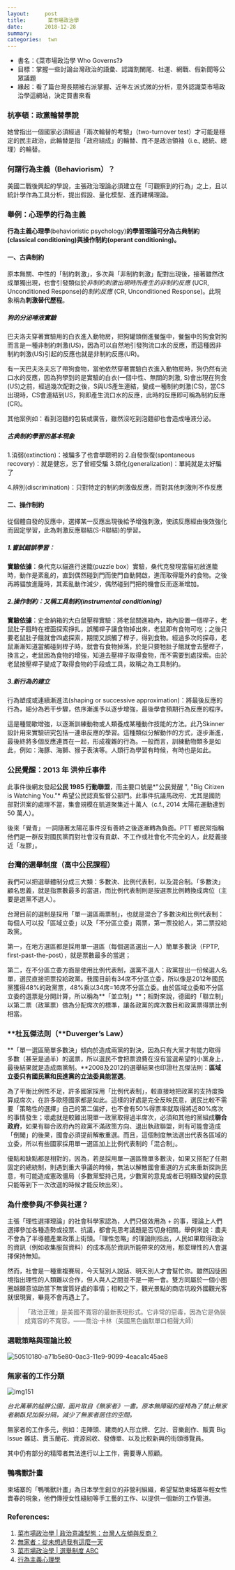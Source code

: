 ```yaml
---
layout:     post
title:       菜市場政治學
date:       2018-12-28
summary:    
categories:  twn
---
```


* 書名：《菜市場政治學 Who Governs?》
* 目標：掌握一些討論台灣政治的語彙、認識割闌尾、社運、網戰、假新聞等公眾議題
* 緣起：看了篇台灣長期被右派掌握、近年左派式微的分析，意外認識菜市場政治學這網站，決定買書來看



### 杭亭頓：政黨輪替學說

她曾指出一個國家必須經過「兩次輪替的考驗」（two-turnover test）才可能是穩定的民主政治，此輪替是指「政府組成」的輪替、而不是政治領袖（i.e., 總統、總理）的輪替。

### 何謂行為主義（Behaviorism）？

美國二戰後興起的學說，主張政治理論必須建立在「可觀察到的行為」之上，且以統計學作為工具分析，提出假設、量化模型、進而建構理論。

### 舉例：心理學的行為主義

**行為主義心理學**(behavioristic psychology)**的學習理論可分為古典制約(classical conditioning)與操作制約(operant conditioning)。**

#### 一、古典制約

原本無關、中性的「制約刺激」，多次與「非制約刺激」配對出現後，接著雖然改成單獨出現，也會引發類似於*非制約刺激出現時所產生的非制約反應* (UCR, Unconditioned Response)的*制約反應* (CR, Unconditioned Response)。此現象稱為**刺激替代歷程**。

##### 狗的分泌唾液實驗

巴夫洛夫穿著實驗用的白衣進入動物房，把狗罐頭倒進餐盤中，餐盤中的狗食對狗而言是一種非制約刺激(US)，因為可以自然地引發狗流口水的反應，而這種因非制約刺激(US)引起的反應也就是非制約反應(UR)。

有一天巴夫洛夫忘了帶狗食物，當他依然穿著實驗白衣進入動物房時，狗仍然有流口水的反應，因為狗學到的是實驗的白衣(一個中性、無關的刺激, S)會出現在狗食(US)之前，經過幾次配對之後，S與US產生連結，變成一種制約刺激(CS)，當CS出現時，CS會連結到US，狗即產生流口水的反應，此時的反應即可稱為制約反應(CR)。

其他案例如：看到泡麵的包裝或廣告，雖然沒吃到泡麵卻也會造成唾液分泌。

##### 古典制約學習的基本現象

1.消弱(extinction)：被騙多了也會學聰明的
2.自發恢復(spontaneous recovery)：就是健忘，忘了曾經受騙
3.類化(generalization)：單純就是太好騙了

4.辨別(discrimination)：只對特定的制約刺激做反應，而對其他刺激則不作反應

#### 二、操作制約

從個體自發的反應中，選擇某一反應出現後給予增強刺激，使該反應經由後效強化而固定學習，此為刺激反應聯結(S-R聯結)的學習。 

##### 1.嘗試錯誤學習：

**實驗依據**：桑代克以貓進行迷籠(puzzle box）實驗，桑代克發現當貓初放進籠時，動作是紊亂的，直到偶然碰到門而使門自動開啟，進而取得籠外的食物。之後再將貓放進籠時，其紊亂動作減少，偶然碰到門把的機會反而逐漸增加。

##### 2.操作制約：又稱工具制約(instrumental  conditioning)

**實驗依據**：史金納箱的大白鼠壓桿實驗：將老鼠關進箱內，箱內設置一個桿子，老鼠肚子餓時在裡面探索掙扎，誤觸桿子讓食物掉出來，老鼠即有食物可吃；之後只要老鼠肚子餓就會四處探索，期間又誤觸了桿子，得到食物。經過多次的探尋，老鼠漸漸知道當觸碰到桿子時，就會有食物掉落，於是只要牠肚子餓就會去壓桿子，換言之，老鼠因為食物的增強，知道去壓桿子取得食物，而不需要到處探索。由於老鼠按壓桿子變成了取得食物的手段或工具，故稱之為工具制約。

##### 3.新行為的建立

行為塑成或連續漸進法(shaping or successive approximation)：將最後反應的行為，細分為若干步驟，依序漸進予以逐步增強，最後學會預期行為反應的程序。

這是種間歇增強，以逐漸訓練動物或人類養成某種動作技能的方法。此乃Skinner設計用來實驗研究包括一連串反應的學習。這種類似分解動作的方式，逐步漸進，最後終將多個反應連貫在一起，形成複雜的行為。一般而言，訓練動物類多是如此，例如：海豚、海獅、猴子表演等。人類行為學習有時候，有時也是如此。



### 公民覺醒：2013 年 洪仲丘事件

此事件後網友發起**公民 1985 行動聯盟**，而主要口號是*"公民覺醒 ", "Big Citizen is Watching You."* 希望公民認真監督公部門。此事件抗議馬政府、尤其是國防部對洪案的處理不當，集會規模在凱道聚集近十萬人（c.f., 2014 太陽花運動達到 50 萬人）。

後來「覺青」 一詞隨著太陽花事件沒有善終之後逐漸轉為負面。PTT 鄉民常指稱他們是一群反對國民黨而對社會沒有貢獻、不工作或社會化不完全的人，此貶義接近「左膠」。



### 台灣的選舉制度（高中公民課程）

我們可以把選舉體制分成三大類：多數決、比例代表制，以及混合制。「多數決」顧名思義，就是指票數最多的當選，而比例代表制則是按選票比例轉換成席位（主要是選黨不選人）。

台灣目前的選制是採用「單一選區兩票制」，也就是混合了多數決和比例代表制：每個人可以投「區域立委」以及「不分區立委」兩票，第一票投給人，第二票投給政黨。

第一，在地方選區都是採用單一選區（每個選區選出一人）簡單多數決（FPTP, first-past-the-post），就是票數最多的當選；

第二，在不分區立委方面是使用比例代表制，選黨不選人：政黨提出一份候選人名單，選民直接把票投給政黨。我國目前有34席不分區立委，所以像是2012年國民黨獲得48%的政黨票，48%乘以34席=16席不分區立委。由於區域立委和不分區立委的選票是分開計算，所以稱為**「並立制」**；相對來說，德國的「聯立制」以第二票（政黨票）做為分配席次的標準，讓各政黨的席次數目和政黨票得票比例相當。

### **杜瓦傑法則（**Duverger’s Law）

**「單一選區簡單多數決」傾向於造成兩黨的對決，因為只有大黨才有能力取得多數（甚至是過半）的選票，所以選民不會把票浪費在沒有當選希望的小黨身上，最後結果就是造成兩黨制。**2008及2012的選舉結果也印證杜瓦傑法則：**區域立委只有國民黨和民進黨的立法委員能當選**。

為了平衡比例性不足，許多國家採用「比例代表制」，較直接地把政黨的支持度換算成席次，在許多歐陸國家都是如此。這樣的好處是完全反映民意，選民比較不需要「策略性的選擇」自己的第二偏好，也不會有50%得票率就取得將近80%席次的事情發生；壞處就是較難出現單一政黨取得過半席次，必須和其他的黨組成**聯合政府**，如果有聯合政府內的政黨不滿政策方向、退出執政聯盟，則有可能會造成「倒閣」的後果，國會必須提前解散重選。而且，這個制度無法選出代表各區域的立委，所以有些國家採用單一選區加上比例代表制的「混合制」。

優點和缺點都是相對的，因為，若是採用單一選區簡單多數決，如果又搭配了任期固定的總統制，則遇到重大爭議的時候，無法以解散國會重選的方式來重新探詢民意，有可能造成憲政僵局（多數黨堅持己見，少數黨的意見或者已明顯改變的民意只能等到下一次改選的時候才能反映出來）。





### 為什麼參與/不參與社運？

主張「理性選擇理論」的社會科學家認為，人們只做效用為 + 的事，理論上人們選擇參加各種造勢或投票、抗議，都會先思考議題是否切身相關。舉例來說：農夫不會為了半導體產業政策上街頭。「理性忽略」的理論則指出，人民如果取得政治的資訊（例如收集服貿資料）的成本高於資訊所能帶來的效用，那麼理性的人會選擇保持無知。

然而，社會是一種重複賽局，今天幫別人說話、明天別人才會幫忙你。雖然囚徒困境指出理性的人類難以合作，但人與人之間並不是一期一會。雙方同屬於一個小圈圈越願意協助當下無實質好處的事情；相較之下，觀光景點的商店坑殺外國觀光客就很現實，畢竟不會再遇上了。

> 「政治正確」是美國不寬容的最新表現形式。它非常的惡毒，因為它是偽裝成寬容的不寬容。——喬治·卡林（美國黑色幽默單口相聲大師）


### 選戰策略與理論比較

![50510180-a71b5e80-0ac3-11e9-9099-4eaca1c45ae8](https://user-images.githubusercontent.com/8178172/50510235-e8137300-0ac3-11e9-9967-e6aba9cb2c03.jpg)



### 無家者的工作分類

![img151](https://user-images.githubusercontent.com/8178172/50510236-e8137300-0ac3-11e9-91c5-e4d4fe825946.jpeg)

*台北萬華的艋舺公園，圖片取自《無家者》一書。原本無障礙的座椅為了禁止無家者躺臥兒加裝分隔，減少了無家者居住的空間。*

無家者的工作多元，例如：走陣頭、建商的人形立牌、乞討、音樂創作、販賣 Big Issue 雜誌、賣玉蘭花、資源回收、發傳單、以及比較新興的街頭導覽員。

其中仍有部分的精障者無法進行以上工作，需要專人照顧。

### 鴨嘴獸計畫

柬埔寨的「鴨嘴獸計畫」為日本學生創立的非營利組織，希望幫助柬埔寨年輕女性賣春的現象，他們傳授女性縫紉等手工藝的工作、以提供一個新的工作管道。



### References:

1. [菜市場政治學 | 政治意識型態：台灣人左傾與反商？](http://whogovernstw.org/2015/02/06/fangyuchen6/)
2. [無家者：從未想過我有這麼一天](https://www.books.com.tw/products/0010736689)
3. [菜市場政治學 | 選舉制度 ABC](https://whogovernstw.org/2014/05/20/fangyuchen1/)
4. [行為主義心理學](https://blog.xuite.net/kc6191/study/15805866-%E8%A1%8C%E7%82%BA%E4%B8%BB%E7%BE%A9%E5%BF%83%E7%90%86%E5%AD%B8%E7%9A%84%E5%AD%B8%E7%BF%92%E7%90%86%E8%AB%96)



